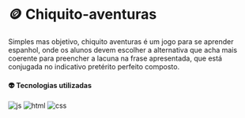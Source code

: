 # 🪙 Chiquito-aventuras

Simples mas objetivo, chiquito aventuras é um jogo para se aprender espanhol, onde os alunos devem escolher a alternativa que acha mais coerente para preencher a lacuna na frase apresentada, que está conjugada no indicativo pretérito perfeito composto.

#### :alien: Tecnologias utilizadas

![js](https://img.shields.io/badge/JavaScript-323330?style=for-the-badge&logo=javascript&logoColor=F7DF1E) ![html](https://img.shields.io/badge/HTML5-E34F26?style=for-the-badge&logo=html5&logoColor=white) ![css](https://img.shields.io/badge/CSS3-1572B6?style=for-the-badge&logo=css3&logoColor=white)
